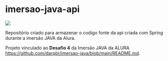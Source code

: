 # imersao-java-api

<p align="left">
<img src="http://img.shields.io/static/v1?label=STATUS&message=EM%20DESENVOLVIMENTO&color=GREEN&style=for-the-badge"/>
</p>

Repositório criado para armazenar o codigo fonte da api criada com Spring durante a imersão JAVA da Alura.

Projeto vinculado ao **Desafio 4** da Imersão JAVA da ALURA https://github.com/darpbr/imersao-java/blob/main/README.md.
